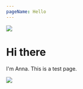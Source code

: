 ```yaml
---
pageName: Hello
---
```





![](/uploads/dog1.jpg)

# Hi there

I'm Anna. This is a test page.



![](/uploads/dog3.jpg)